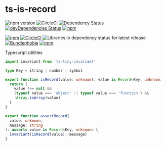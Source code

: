 # ts-is-record

[![npm version](https://badge.fury.io/js/ts-is-record.svg?t=1495378566925)](https://badge.fury.io/js/ts-is-record)
[![CircleCI](https://circleci.com/gh/iyegoroff/ts-is-record.svg?style=svg)](https://circleci.com/gh/iyegoroff/ts-is-record)
[![Dependency Status](https://david-dm.org/iyegoroff/ts-is-record.svg?t=1495378566925)](https://david-dm.org/iyegoroff/ts-is-record)
[![devDependencies Status](https://david-dm.org/iyegoroff/ts-is-record/dev-status.svg)](https://david-dm.org/iyegoroff/ts-is-record?type=dev)
[![npm](https://img.shields.io/npm/l/ts-is-record.svg?t=1495378566925)](https://www.npmjs.com/package/ts-is-record)

[![npm](https://img.shields.io/npm/v/ts-is-record)](https://npm.im/ts-is-record)
[![CircleCI](https://circleci.com/gh/iyegoroff/ts-is-record.svg?style=svg)](https://circleci.com/gh/iyegoroff/ts-is-record)
![Libraries.io dependency status for latest release](https://img.shields.io/librariesio/release/npm/ts-is-record)
[![Bundlephobia](https://badgen.net/bundlephobia/minzip/ts-is-record?label=min+gzip)](https://bundlephobia.com/package/ts-is-record)
[![npm](https://img.shields.io/npm/l/ts-is-record.svg?t=1495378566925)](https://www.npmjs.com/package/ts-is-record)

Typescript utilities

```ts
import invariant from 'ts-tiny-invariant'

type Key = string | number | symbol

export function isRecord(value: unknown): value is Record<Key, unknown> {
  return (
    value !== null &&
    (typeof value === 'object' || typeof value === 'function') &&
    !Array.isArray(value)
  )
}

export function assertRecord(
  value: unknown,
  message: string
): asserts value is Record<Key, unknown> {
  invariant(isRecord(value), message)
}
```

